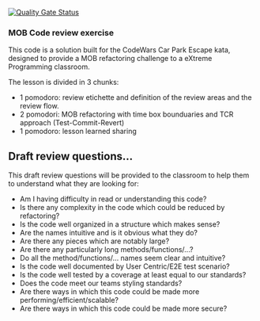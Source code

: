 [![Quality Gate Status](https://sonarcloud.io/api/project_badges/measure?project=undeadgrishnackh_CarParkEscape&metric=alert_status)](https://sonarcloud.io/dashboard?id=undeadgrishnackh_CarParkEscape)

### MOB Code review exercise

This code is a solution built for the CodeWars Car Park Escape kata, designed to provide a MOB refactoring challenge to a 
eXtreme Programming classroom.

The lesson is divided in 3 chunks:
- 1 pomodoro: review etichette and definition of the review areas and the review flow.
- 2 pomodori: MOB refactoring with time box bounduaries and TCR approach (Test-Commit-Revert)
- 1 pomodoro: lesson learned sharing

## Draft review questions...
This draft review questions will be provided to the classroom to help them to understand what they are looking for:
- Am I having difficulty in read or understanding this code?
- Is there any complexity in the code which could be reduced by refactoring?
- Is the code well organized in a structure which makes sense?
- Are the names intuitive and is it obvious what they do?
- Are there any pieces which are notably large?
- Are there any particularly long methods/functions/...?
- Do all the method/functions/... names seem clear and intuitive?
- Is the code well documented by User Centric/E2E test scenario?
- Is the code well tested by a coverage at least equal to our standards?
- Does the code meet our teams styling standards?
- Are there ways in which this code could be made more performing/efficient/scalable?
- Are there ways in which this code could be made more secure?
